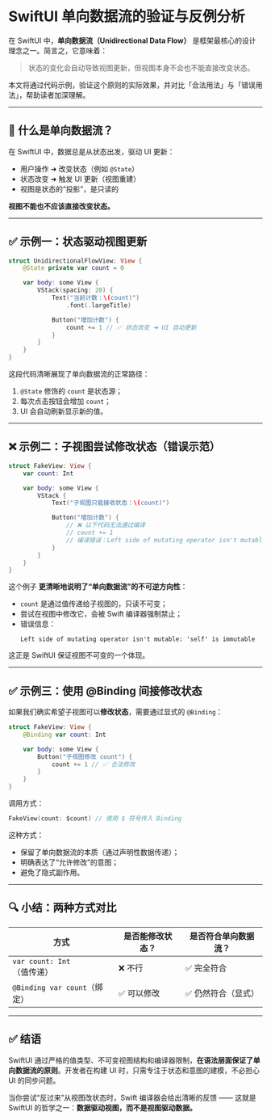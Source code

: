 # SwiftUI 单向数据流的验证与反例分析

在 SwiftUI 中，**单向数据流（Unidirectional Data Flow）** 是框架最核心的设计理念之一。简言之，它意味着：

> 状态的变化会自动导致视图更新，但视图本身不会也不能直接改变状态。

本文将通过代码示例，验证这个原则的实际效果，并对比「合法用法」与「错误用法」，帮助读者加深理解。

---

## 🌊 什么是单向数据流？

在 SwiftUI 中，数据总是从状态出发，驱动 UI 更新：

- 用户操作 ➜ 改变状态（例如 `@State`）
- 状态改变 ➜ 触发 UI 更新（视图重建）
- 视图是状态的“投影”，是只读的

**视图不能也不应该直接改变状态。**

---

## ✅ 示例一：状态驱动视图更新

```swift
struct UnidirectionalFlowView: View {
    @State private var count = 0

    var body: some View {
        VStack(spacing: 20) {
            Text("当前计数：\(count)")
                .font(.largeTitle)

            Button("增加计数") {
                count += 1 // ✅ 状态改变 ➜ UI 自动更新
            }
        }
    }
}
```

这段代码清晰展现了单向数据流的正常路径：

1. `@State` 修饰的 `count` 是状态源；
2. 每次点击按钮会增加 `count`；
3. UI 会自动刷新显示新的值。

---

## ❌ 示例二：子视图尝试修改状态（错误示范）

```swift
struct FakeView: View {
    var count: Int

    var body: some View {
        VStack {
            Text("子视图只能接收状态：\(count)")

            Button("增加计数") {
                // ❌ 以下代码无法通过编译
                // count += 1 
                // 编译错误：Left side of mutating operator isn't mutable: 'self' is immutable
            }
        }
    }
}
```

这个例子 **更清晰地说明了“单向数据流”的不可逆方向性**：

- `count` 是通过值传递给子视图的，只读不可变；
- 尝试在视图中修改它，会被 Swift 编译器强制禁止；
- 错误信息：
  ```
  Left side of mutating operator isn't mutable: 'self' is immutable
  ```

这正是 SwiftUI 保证视图不可变的一个体现。

---

## ✅ 示例三：使用 @Binding 间接修改状态

如果我们确实希望子视图可以**修改状态**，需要通过显式的 `@Binding`：

```swift
struct FakeView: View {
    @Binding var count: Int

    var body: some View {
        Button("子视图修改 count") {
            count += 1 // ✅ 合法修改
        }
    }
}
```

调用方式：

```swift
FakeView(count: $count) // 使用 $ 符号传入 Binding
```

这种方式：

- 保留了单向数据流的本质（通过声明性数据传递）；
- 明确表达了“允许修改”的意图；
- 避免了隐式副作用。

---

## 🔍 小结：两种方式对比

| 方式                         | 是否能修改状态？ | 是否符合单向数据流？ |
|------------------------------|------------------|--------------------|
| `var count: Int`（值传递）    | ❌ 不行            | ✅ 完全符合          |
| `@Binding var count`（绑定） | ✅ 可以修改        | ✅ 仍然符合（显式）  |

---

## ✅ 结语

SwiftUI 通过严格的值类型、不可变视图结构和编译器限制，**在语法层面保证了单向数据流的原则**。开发者在构建 UI 时，只需专注于状态和意图的建模，不必担心 UI 的同步问题。

当你尝试“反过来”从视图改状态时，Swift 编译器会给出清晰的反馈 —— 这就是 SwiftUI 的哲学之一：**数据驱动视图，而不是视图驱动数据。**

